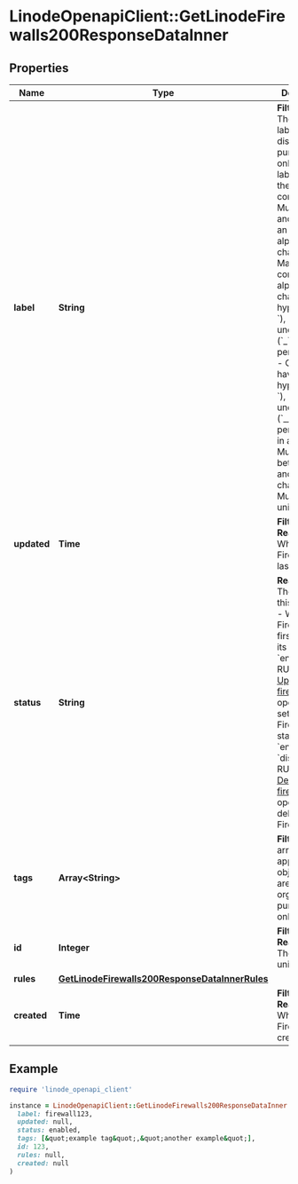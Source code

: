 # LinodeOpenapiClient::GetLinodeFirewalls200ResponseDataInner

## Properties

| Name | Type | Description | Notes |
| ---- | ---- | ----------- | ----- |
| **label** | **String** | __Filterable__ The Firewall&#39;s label, for display purposes only.  Firewall labels have the following constraints:    - Must begin and end with an alphanumeric character.   - May only consist of alphanumeric characters, hyphens (&#x60;-&#x60;), underscores (&#x60;_&#x60;) or periods (&#x60;.&#x60;).   - Cannot have two hyphens (&#x60;--&#x60;), underscores (&#x60;__&#x60;) or periods (&#x60;..&#x60;) in a row.   - Must be between 3 and 32 characters.   - Must be unique. | [optional] |
| **updated** | **Time** | __Filterable__, __Read-only__ When this Firewall was last updated. | [optional][readonly] |
| **status** | **String** | __Read-only__ The status of this Firewall.    - When a Firewall is first created its status is &#x60;enabled&#x60;.   - RUn the [Update a firewall](https://techdocs.akamai.com/linode-api/reference/put-firewall) operation to set a Firewall&#39;s status to &#x60;enabled&#x60; or &#x60;disabled&#x60;.   - RUn the [Delete a firewall](https://techdocs.akamai.com/linode-api/reference/delete-firewall) operation to delete a Firewall. | [optional][readonly] |
| **tags** | **Array&lt;String&gt;** | __Filterable__ An array of tags applied to this object. Tags are for organizational purposes only. | [optional] |
| **id** | **Integer** | __Filterable__, __Read-only__ The Firewall&#39;s unique ID. | [optional][readonly] |
| **rules** | [**GetLinodeFirewalls200ResponseDataInnerRules**](GetLinodeFirewalls200ResponseDataInnerRules.md) |  | [optional] |
| **created** | **Time** | __Filterable__, __Read-only__ When this Firewall was created. | [optional][readonly] |

## Example

```ruby
require 'linode_openapi_client'

instance = LinodeOpenapiClient::GetLinodeFirewalls200ResponseDataInner.new(
  label: firewall123,
  updated: null,
  status: enabled,
  tags: [&quot;example tag&quot;,&quot;another example&quot;],
  id: 123,
  rules: null,
  created: null
)
```


